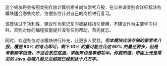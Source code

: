 这个板块将会按照类别存放计算机相关岗位常考八股，在公共课类别会详细标注各模块适合哪些岗位，方便各位针对自己的岗位进行复习。

该模块过于功利性，建议作为笔记复习或路线指引使用，不建议作为主要学习材料，否则对你的编程技能提升没有任何帮助，背完就忘。

同时，欢迎各位对该模块进行补充，让更多人受益。***但本模块应该存储的是常考八股，覆盖 90% 的考点即可，剩下 10% 的量可能会比这 90% 的量还要多，但是考察频率很低，不适合放在这里，学起来也是事倍功半。你要知道，市面上光是常见的 Java 后端八股文总结就已经到达十几万字。***
